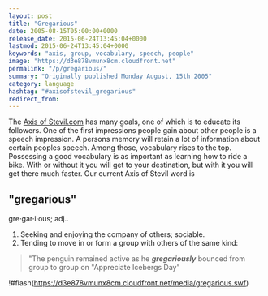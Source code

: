```yaml
---
layout: post
title: "Gregarious"
date: 2005-08-15T05:00:00+0000
release_date: 2015-06-24T13:45:04+0000
lastmod: 2015-06-24T13:45:04+0000
keywords: "axis, group, vocabulary, speech, people"
image: "https://d3e878vmunx8cm.cloudfront.net"
permalink: "/p/gregarious/"
summary: "Originally published Monday August, 15th 2005"
category: language
hashtag: "#axisofstevil_gregarious"
redirect_from:
---
```


The [Axis of Stevil.com](/ "Axis of Stevil.com") has many goals, one of which is to educate its followers. One of the first impressions people gain about other people is a speech impression. A persons memory will retain a lot of information about certain peoples speech. Among those, vocabulary rises to the top. Possessing a good vocabulary is as important as learning how to ride a bike. With or without it you will get to your destination, but with it you will get there much faster. Our current Axis of Stevil word is

## "gregarious" ##

gre·gar·i·ous; adj..

1. Seeking and enjoying the company of others; sociable.
2. Tending to move in or form a group with others of the same kind:
 
> "The penguin remained active as he ***gregariously*** bounced from group to group on "Appreciate Icebergs Day"

!#flash(https://d3e878vmunx8cm.cloudfront.net/media/gregarious.swf)
